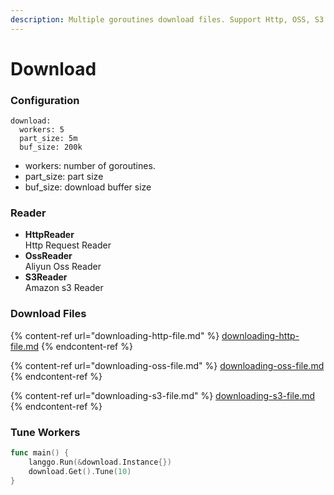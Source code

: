```yaml
---
description: Multiple goroutines download files. Support Http, OSS, S3.
---
```


# Download

### Configuration

```
download:
  workers: 5
  part_size: 5m
  buf_size: 200k
```

* workers: number of goroutines.
* part\_size: part size
* buf\_size: download buffer size

### Reader

* **HttpReader**\
  Http Request Reader
* **OssReader**\
  Aliyun Oss Reader
* **S3Reader**\
  Amazon s3 Reader

### Download Files

{% content-ref url="downloading-http-file.md" %}
[downloading-http-file.md](downloading-http-file.md)
{% endcontent-ref %}

{% content-ref url="downloading-oss-file.md" %}
[downloading-oss-file.md](downloading-oss-file.md)
{% endcontent-ref %}

{% content-ref url="downloading-s3-file.md" %}
[downloading-s3-file.md](downloading-s3-file.md)
{% endcontent-ref %}

### Tune Workers

```go
func main() {
    langgo.Run(&download.Instance{})
    download.Get().Tune(10)
}
```

